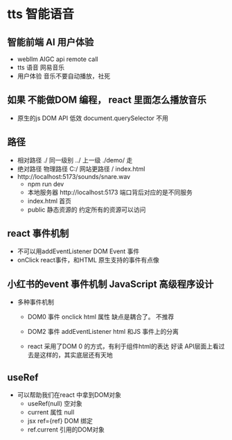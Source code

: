 # tts 智能语音

## 智能前端 AI 用户体验
- webllm
  AIGC api remote call
- tts 语音
  网易音乐 
- 用户体验
  音乐不要自动播放，社死

## 如果 不能做DOM 编程， react 里面怎么播放音乐
- 原生的js DOM API 低效  document.querySelector 不用

## 路径
- 相对路径
  ./ 同一级别
 ../ 上一级
 ./demo/ 走
- 绝对路径
  物理路径 C:/
  网站更路径 /  index.html
- http://localhost:5173/sounds/snare.wav
  - npm run dev 
  - 本地服务器 http://localhost:5173 
  端口背后对应的是不同服务
  - index.html 首页
  - public 静态资源的 
    约定所有的资源可以访问 

## react 事件机制
   - 不可以用addEventListener DOM Event 事件
   - onClick react事件，和HTML 原生支持的事件有点像 

## 小红书的event 事件机制 JavaScript 高级程序设计
- 多种事件机制
  - DOM0 事件
    onclick html 属性 缺点是耦合了。 不推荐
  - DOM2 事件
    addEventListener html 和JS 事件上的分离

  - react 
    采用了DOM 0 的方式，有利于组件html的表达  好读
    API层面上看过去是这样的，其实底层还有天地

## useRef
- 可以帮助我们在react 中拿到DOM对象
  - useRef(null) 空对象
  - current 属性 null
  - jsx ref={ref} DOM 绑定 
  - ref.current 引用的DOM对象
